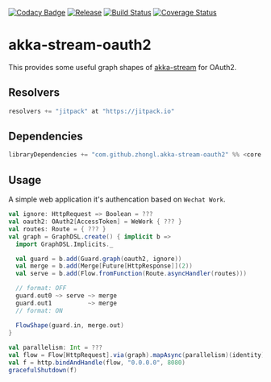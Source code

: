 [![Codacy Badge](https://api.codacy.com/project/badge/Grade/98652a7b28ff46d7b7a9cc73b36b362a)](https://app.codacy.com/app/zhonglunfu/akka-stream-oauth2?utm_source=github.com&utm_medium=referral&utm_content=zhongl/akka-stream-oauth2&utm_campaign=badger)
[![Release](https://jitpack.io/v/zhongl/akka-stream-oauth2.svg)](https://jitpack.io/#zhongl/akka-stream-oauth2)
[![Build Status](https://travis-ci.org/zhongl/akka-stream-oauth2.svg?branch=master)](https://travis-ci.org/zhongl/akka-stream-oauth2)
[![Coverage Status](https://coveralls.io/repos/github/zhongl/akka-stream-oauth2/badge.svg?branch=master)](https://coveralls.io/github/zhongl/akka-stream-oauth2?branch=master)

# akka-stream-oauth2

This provides some useful graph shapes of [akka-stream](https://doc.akka.io/docs/akka/current/stream/index.html) for OAuth2.

## Resolvers

```scala
resolvers += "jitpack" at "https://jitpack.io"
```

## Dependencies

```scala
libraryDependencies += "com.github.zhongl.akka-stream-oauth2" %% <core or wechat> % <latest tag>
```

## Usage

A simple web application it's authencation based on `Wechat Work`.

```scala
val ignore: HttpRequest => Boolean = ???
val oauth2: OAuth2[AccessToken] = WeWork { ??? }
val routes: Route = { ??? }
val graph = GraphDSL.create() { implicit b =>
  import GraphDSL.Implicits._

  val guard = b.add(Guard.graph(oauth2, ignore))
  val merge = b.add(Merge[Future[HttpResponse]](2))
  val serve = b.add(Flow.fromFunction(Route.asyncHandler(routes)))

  // format: OFF
  guard.out0 ~> serve ~> merge
  guard.out1          ~> merge
  // format: ON

  FlowShape(guard.in, merge.out)
}
    
val parallelism: Int = ???
val flow = Flow[HttpRequest].via(graph).mapAsync(parallelism)(identity)
val f = http.bindAndHandle(flow, "0.0.0.0", 8080)
gracefulShutdown(f)
```

